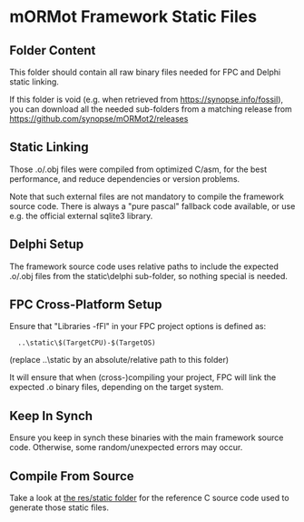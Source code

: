 # mORMot Framework Static Files

## Folder Content

This folder should contain all raw binary files needed for FPC and Delphi static linking.

If this folder is void (e.g. when retrieved from https://synopse.info/fossil), you can download all the needed sub-folders from a matching release from https://github.com/synopse/mORMot2/releases

## Static Linking

Those .o/.obj files were compiled from optimized C/asm, for the best performance, and reduce dependencies or version problems.

Note that such external files are not mandatory to compile the framework source code. There is always a "pure pascal" fallback code available, or use e.g. the official external sqlite3 library.

## Delphi Setup

The framework source code uses relative paths to include the expected .o/.obj files from the static\delphi sub-folder, so nothing special is needed.


## FPC Cross-Platform Setup

Ensure that "Libraries -fFl" in your FPC project options is defined as:

      ..\static\$(TargetCPU)-$(TargetOS)

(replace ..\static by an absolute/relative path to this folder)

It will ensure that when (cross-)compiling your project, FPC will link the expected .o binary files, depending on the target system.

## Keep In Synch

Ensure you keep in synch these binaries with the main framework source code.
Otherwise, some random/unexpected errors may occur.

## Compile From Source

Take a look at [the res/static folder](../res/static) for the reference C source code used to generate those static files. 
